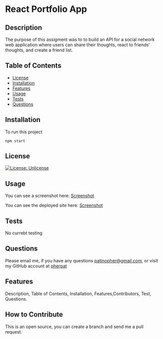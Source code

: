 # React Portfolio App

## Description

  The purpose of this assigment was to to build an API for a social network web application where users can share their thoughts, react to friends’ thoughts, and create a friend list.

 ## Table of Contents

 - [License](#license)
 - [Installation](#installation)
 - [Features](#features)
 - [Usage](#usage)
 - [Tests](#tests)
 - [Questions](#questions)

 ## Installation

To run this project 
````
npm start
````


## License

 [![License: Unlicense](https://img.shields.io/badge/license-Unlicense-blue.svg)](http://unlicense.org/) 

## Usage

You can see a screenshot here: [Screenshot](https://github.com/pherpat/Social-Network-API/blob/main/assets/images/social-network-api-screenshot.png)

You can see the deployed site here: [Screenshot](https://github.com/pherpat/Social-Network-API/blob/main/assets/images/social-network-api-screenshot.png)



## Tests

No currebt testing

## Questions
 Please email me, if you have any questions
patinopher@gmail.com, or visit my GitHub account at
[pherpat](https://github.com/pherpat)

## Features

 Description, Table of Contents, Installation, Features,Contributors, Test, Questions.

## How to Contribute

 This is an open source, you can create a branch and send me a pull request.
